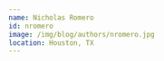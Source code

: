 ```yaml
---
name: Nicholas Romero
id: nromero
image: /img/blog/authors/nromero.jpg
location: Houston, TX
---
```

